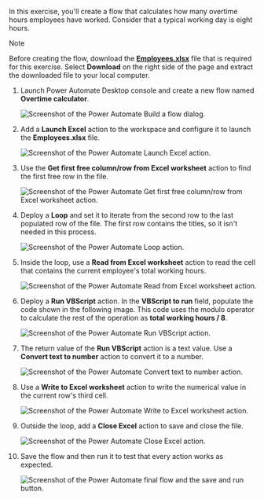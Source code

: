 In this exercise, you'll create a flow that calculates how many overtime hours employees have worked. Consider that a typical working day is eight hours.

> [!NOTE]
> Before creating the flow, download the [**Employees.xlsx**](https://github.com/MicrosoftDocs/mslearn-developer-tools-power-platform/raw/master/power-automate-desktop/Employees.zip) file that is required for this exercise. Select **Download** on the right side of the page and extract the downloaded file to your local computer.

1. Launch Power Automate Desktop console and create a new flow named **Overtime calculator**.

    ![Screenshot of the Power Automate Build a flow dialog.](..\media\first-exercise-new-flow.png)

1. Add a **Launch Excel** action to the workspace and configure it to launch the **Employees.xlsx** file.

    ![Screenshot of the Power Automate Launch Excel action.](..\media\first-exercise-launch-excel-action.png)

1. Use the **Get first free column/row from Excel worksheet** action to find the first free row in the file.

    ![Screenshot of the Power Automate Get first free column/row from Excel worksheet action.](..\media\first-exercise-get-first-free-column-row-from-excel-worksheet-action.png)

1. Deploy a **Loop** and set it to iterate from the second row to the last populated row of the file. The first row contains the titles, so it isn't needed in this process.

    ![Screenshot of the Power Automate Loop action.](..\media\first-exercise-loop-action.png)

1. Inside the loop, use a **Read from Excel worksheet** action to read the cell that contains the current employee's total working hours.

    ![Screenshot of the Power Automate Read from Excel worksheet action.](..\media\first-exercise-read-from-excel-worksheet-action.png)

1. Deploy a **Run VBScript** action. In the **VBScript to run** field, populate the code shown in the following image. This code uses the modulo operator to calculate the rest of the operation as **total working hours / 8**.

    ![Screenshot of the Power Automate Run VBScript action.](..\media\first-exercise-run-vbscript-action.png)

1. The return value of the **Run VBScript** action is a text value. Use a **Convert text to number** action to convert it to a number.

    ![Screenshot of the Power Automate Convert text to number action.](..\media\first-exercise-convert-text-to-number-action.png)

1. Use a **Write to Excel worksheet** action to write the numerical value in the current row's third cell.

    ![Screenshot of the Power Automate Write to Excel worksheet action.](..\media\first-exercise-write-to-excel-worksheet-action.png)

1. Outside the loop, add a **Close Excel** action to save and close the file.

    ![Screenshot of the Power Automate Close Excel action.](..\media\first-exercise-close-excel-action.png)

1. Save the flow and then run it to test that every action works as expected.

    ![Screenshot of the Power Automate final flow and the save and run button.](..\media\first-exercise-final-flow.png)
